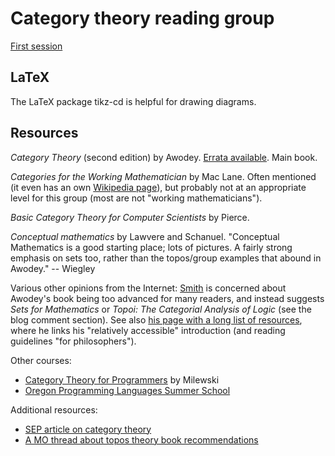 Category theory reading group
=============================

[First session](./pdf/session-1.pdf)

LaTeX
-----

The LaTeX package tikz-cd is helpful for drawing diagrams.

Resources
---------

*Category Theory* (second edition) by Awodey. [Errata available](https://www.andrew.cmu.edu/user/awodey/CT2errata2010.pdf). Main book.

*Categories for the Working Mathematician* by Mac Lane. Often mentioned (it even has an own [Wikipedia page](https://en.wikipedia.org/wiki/Categories_for_the_Working_Mathematician)), but probably not at an appropriate level for this group (most are not "working mathematicians").

*Basic Category Theory for Computer Scientists* by Pierce.

*Conceptual mathematics* by Lawvere and Schanuel. "Conceptual Mathematics is a good starting place; lots of pictures. A fairly strong emphasis on sets too, rather than the topos/group examples that abound in Awodey." -- Wiegley

Various other opinions from the Internet: [Smith](http://www.logicmatters.net/2008/06/08/awodeys-category-theory-ch-1/) is concerned about Awodey's book being too advanced for many readers, and instead suggests *Sets for Mathematics* or *Topoi: The Categorial Analysis of Logic* (see the blog comment section). See also [his page with a long list of resources](http://www.logicmatters.net/categories/), where he links his "relatively accessible" introduction (and reading guidelines "for philosophers").

Other courses:

* [Category Theory for Programmers](https://bartoszmilewski.com/2014/10/28/category-theory-for-programmers-the-preface/) by Milewski
* [Oregon Programming Languages Summer School](https://www.cs.uoregon.edu/research/summerschool/summer12/curriculum.html)

Additional resources:

* [SEP article on category theory](https://plato.stanford.edu/entries/category-theory/)
* [A MO thread about topos theory book recommendations](https://mathoverflow.net/questions/55898/topos-theory-reference-suitable-for-undergraduates)
